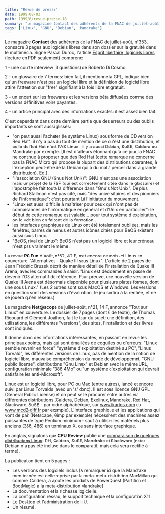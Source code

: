 ```yaml
---
title: "Revue de presse"
date: 1999-08-03
path: 1999/8/revue-presse-18
summary: "Le magazine Contact des adhérents de la FNAC de juillet-août, n°353, consacre 3 pages aux logiciels libres dans son dossier sur la gratuité dans le multimédia."
tags: ['Linux', 'GNU', 'Debian', 'Mandrake']
---
```


<P>Le magazine <B>Contact</B> des adhérents de la FNAC de juillet-août,
n°353, consacre 3 pages aux logiciels libres dans son dossier sur
la gratuité dans le multimédia. Signé Pascal Duroc, l'article <A HREF="http://www.fnac.fr/html/Contact/216a_4e02.html">Esprit libertaire,
logiciels libres</A> (lecture en PDF seulement) comprend:</P>

<P>1 - une courte interview (3 questions) de Roberto Di Cosmo.</P>

<P>2 - un glossaire de 7 termes: bien fait, il mentionne la GPL, indique
bien qu'un freeware n'est pas un logiciel libre et la définition de
logiciel libre attire l'attention sur "free" signifiant à la fois libre
et gratuit.</P>

<P>3 - un encart sur les freewares et les versions bêta diffusées comme des
versions définitives voire payantes.</P>

<P>4 - un article principal avec des informations exactes: il est assez
bien fait.</P>

<P>C'est cependant dans cette dernière partie que des erreurs ou des oublis
importants se sont aussi glissés:</P>

<UL>

<LI>"on peut aussi l'acheter (le système Linux) sous forme de CD version
Red Hat": il n'y a pas du tout de mention de ce qu'est une
distribution, et celle de Red Hat n'est PAS Linux - il y a aussi Debian,
SuSE, Caldera ou Mandrake par exemple. [Il est d'ailleurs étonnant qu'à
ce jour, la FNAC ne continue à proposer que des Red Hat (cette remarque
ne concerne pas la FNAC Micro qui propose la plupart des distributions
courantes, à l'exception peut-être de la Debian qui à du mal à percer
dans la grande distribution). Ed.].
<LI>"l'association GNU (Gnus Not Unix)": GNU n'est pas une association
mais un projet de la FSF (qui est correctement citée dans le glossaire)
et l'apostrophe fait toute la différence dans "Gnu's Not Unix". De plus
Richard Stallman n'est pas cité, mais "des universitaires et des
pionniers de l'informatique": c'est pourtant lui l'initiateur du
mouvement.
<LI>"Linux est aussi difficile à maîtriser pour ceux qui n'ont pas de
connaisances de l'informatique en général et d'Unix en particulier": le
début de cette remarque est valable... pour tout système d'exploitation,
on le voit bien en faisant de la formation .
<LI>les interfaces graphiques de Linux ont été totalement oubliées, mais
les fenêtres, barres de menus et autres icônes citées pour BeOS existent
aussi sous Linux.
<LI>"BeOS, rival de Linux": BeOS n'est pas un logiciel libre et leur
créneau n'est pas vraiment le même.
</UL>

<P>La revue <B>PC Fun</B> d'août, n°52, 42 F, met encore ce mois-ci Linux en
couverture: "Alternatives - Quake III sous Linux".
L'article de 2 pages de Jean Frédéric Bruzek décrit de manière détaillée
l'installation de Quake III Arena, avec les commandes à saisir.
"Linux est décidément en passe de devenir l'OS alternatif de référence.
Pour preuve, une nouvelle version de Quake III Arena est désormais
disponible pour plusieurs plates formes, dont une sous Linux." (Les 2
autres sont sous MacOS et Windows. Les versions en question sont des
versions d'évaluation, le jeu sortira à la rentrée, et ne se jouera
qu'en réseau.)</P>

<P>Le magazine <B>Net@scope</B> de juillet-août, n°21, 14 F, annonce "Tout
sur Linux" en couverture.
Le dossier de 7 pages (dont 6 de texte), de Thomas Ricouard et Clément
Joathon, fait le tour du sujet: une définition, des utilisations, les
différentes "versions", des sites, l'installation et des livres sont
indiqués.</P>

<P>Il donne donc des informations intéressantes, en passant en revue les
principaux points, mais qui sont émaillées de coquilles ou d'erreurs:
"Linux semble revenir en force", "système d'exploitation destiné au PC",
"Linus Torvald", les différentes versions de Linux, pas de mention de la
notion de logiciel libre, mauvaise compréhension du mode de
développemnt, "GNU public license", distributions "Gnu Linux" et Debian
avec la même URL, configuration minimale "386 4Mo" ou "un système
d'exploitation qui devrait satisfaire les anti-Microsoft".</P>

<P>Linux est un logiciel libre, pour PC ou Mac (entre autres), lancé et
encore suivi par Linus Torvalds (avec un 's' donc). Il est sous licence
GNU GPL (General Public License) et on peut se le procurer entre autres
via différentes distributions (Caldera, Debian, Exelinux, Mandrake, Red
Hat, Slackware, SuSE - par ordre alphabétique, sur
<A HREF="http://www.ikarios.com/">www.ikarios.com</A>
ou <A HREF="http://www.mcd2-diff.fr/">www.mcd2-diff.fr</A>
par exemple).  L'interface graphique et les applications qui vont de pair
(Netscape, Gimp par exemple) nécessitent des machines assez puissantes
de type Pentium minimum - sauf à utiliser les matériels plus anciens
(386, 486) en terminaux X, ou sans interface graphique.</P>

<P>En anglais, signalons que <B>CPU Review</B> publie une <A HREF="http://www.cpureview.com/art_distro_a.html">comparaison de quelques
distributions Linux</A>: RH, Caldera, SuSE, Mandrake et Slackware (note:
Debian n'a pas été incluse dans le comparatif, mais cela sera rectifié
à terme).</P>

<P>La publication tient en 5 pages :</P>

<UL>

<LI>Les versions des logiciels inclus [A remarquer ici que la Mandrake mentionnée
est celle reprise par la meta-meta-distribtion MacMillan qui, comme, Caldera, a
ajouté les
produits de PowerQuest (Partition et BootMagic) à la meta-distribution Mandrake]
<LI>La documentation et la richesse logicielle.
<LI>La configuration réseau, le support technique et la configuration X11.
<LI>Le Desktop et l'administration de l'IU.
<LI>Un résumé.
</UL>


